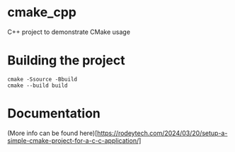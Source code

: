 # cmake_cpp
C++ project to demonstrate CMake usage

# Building the project

```
cmake -Ssource -Bbuild
cmake --build build
```

# Documentation
(More info can be found here)[https://rodeytech.com/2024/03/20/setup-a-simple-cmake-project-for-a-c-c-application/]

